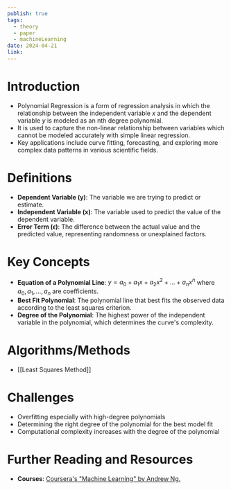 ```yaml
---
publish: true
tags:
  - theory
  - paper
  - machineLearning
date: 2024-04-21
link:
---
```

# Introduction

* Polynomial Regression is a form of regression analysis in which the relationship between the independent variable $x$ and the dependent variable $y$ is modeled as an nth degree polynomial.
* It is used to capture the non-linear relationship between variables which cannot be modeled accurately with simple linear regression.
* Key applications include curve fitting, forecasting, and exploring more complex data patterns in various scientific fields.

# Definitions
- **Dependent Variable (y)**: The variable we are trying to predict or estimate.
- **Independent Variable (x)**: The variable used to predict the value of the dependent variable.
- **Error Term ($\epsilon$)**: The difference between the actual value and the predicted value, representing randomness or unexplained factors.

# Key Concepts
- **Equation of a Polynomial Line**: $y = a_0 + a_1x + a_2x^2 + \dots + a_nx^n$ where $a_0, a_1, \dots, a_n$ are coefficients.
- **Best Fit Polynomial**: The polynomial line that best fits the observed data according to the least squares criterion.
- **Degree of the Polynomial**: The highest power of the independent variable in the polynomial, which determines the curve's complexity.

# Algorithms/Methods
- [[Least Squares Method]]

# Challenges
- Overfitting especially with high-degree polynomials
- Determining the right degree of the polynomial for the best model fit
- Computational complexity increases with the degree of the polynomial

# Further Reading and Resources
- **Courses**: [Coursera's "Machine Learning" by Andrew Ng.](https://www.coursera.org/specializations/machine-learning-introduction?utm_medium=sem&utm_source=gg&utm_campaign=B2C_EMEA_machine-learning-introduction_stanford_FTCOF_specializations_country-multiple-set1&campaignid=20858198833&adgroupid=160248022555&device=c&keyword=coursera%20machine%20learning&matchtype=p&network=g&devicemodel=&adposition=&creativeid=692451745355&hide_mobile_promo&gad_source=1&gclid=Cj0KCQjw8pKxBhD_ARIsAPrG45mnMwI5IrE6wywZPgX5o-fx2pZd3F6Nvv306UNbvr2xENAp1A8VXA8aAupKEALw_wcB)
